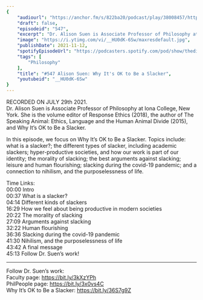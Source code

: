 ```yaml
---
{
	"audiourl": "https://anchor.fm/s/822ba20/podcast/play/38008457/https%3A%2F%2Fd3ctxlq1ktw2nl.cloudfront.net%2Fstaging%2F2021-6-29%2F45d21e20-ba3c-23bd-804c-d50a2cfc4f99.m4a",
	"draft": false,
	"episodeid": "547",
	"excerpt": "Dr. Alison Suen is Associate Professor of Philosophy at Iona College, New York. She is the volume editor of Response Ethics (2018), the author of The Speaking Animal: Ethics, Language and the Human Animal Divide (2015), and Why It’s OK to Be a Slacker.",
	"image": "https://i.ytimg.com/vi/__HU0dK-6Sw/maxresdefault.jpg",
	"publishDate": 2021-11-12,
	"spotifyEpisodeUrl": "https://podcasters.spotify.com/pod/show/thedissenter/episodes/547-Alison-Suen-Why-Its-OK-to-Be-a-Slacker-e156e69",
	"tags": [
		"Philosophy"
	],
	"title": "#547 Alison Suen: Why It's OK to Be a Slacker",
	"youtubeid": "__HU0dK-6Sw"
}
---
```

RECORDED ON JULY 29th 2021.  
Dr. Alison Suen is Associate Professor of Philosophy at Iona College, New York. She is the volume editor of Response Ethics (2018), the author of The Speaking Animal: Ethics, Language and the Human Animal Divide (2015), and Why It’s OK to Be a Slacker.

In this episode, we focus on Why It’s OK to Be a Slacker. Topics include: what is a slacker?; the different types of slacker, including academic slackers; hyper-productive societies, and how our work is part of our identity; the morality of slacking; the best arguments against slacking; leisure and human flourishing; slacking during the covid-19 pandemic; and a connection to nihilism, and the purposelessness of life.

Time Links:  
<time>00:00</time> Intro  
<time>00:37</time> What is a slacker?  
<time>04:14</time> Different kinds of slackers  
<time>16:29</time> How we feel about being productive in modern societies  
<time>20:22</time> The morality of slacking  
<time>27:09</time> Arguments against slacking  
<time>32:22</time> Human flourishing  
<time>36:36</time> Slacking during the covid-19 pandemic  
<time>41:30</time> Nihilism, and the purposelessness of life  
<time>43:42</time> A final message  
<time>45:13</time> Follow Dr. Suen’s work!

---

Follow Dr. Suen’s work:  
Faculty page: https://bit.ly/3kXzYPh  
PhilPeople page: https://bit.ly/3x0vs4C  
Why It’s OK to Be a Slacker: https://bit.ly/36S7g9Z
